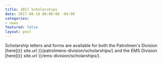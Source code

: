 ```yaml
---
title: 2017 Scholarships
date: 2017-08-18 00:00:00 -04:00
categories:
- news
featured: false
layout: post
---
```


Scholarship letters and forms are available for both the Patrolmen's Division [here]({{ site.url }}/patrolmens-division/scholarships/) and the EMS Division [here]({{ site.url }}/ems-division/scholarships/).
